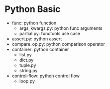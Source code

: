 # Python Basic

- func: python function
  - args_kwargs.py: python func arguments
  - partial.py: functools use case
- assert.py: python assert
- compare_op.py: python comparison operator
- container: python container
  - list.py
  - dict.py
  - tuple.py
  - string.py
- control-flow: python control flow
  - loop.py


